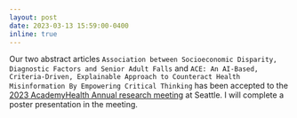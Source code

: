 ```yaml
---
layout: post
date: 2023-03-13 15:59:00-0400
inline: true
---
```


Our two abstract articles `Association between Socioeconomic Disparity, Diagnostic Factors and Senior Adult Falls` and `ACE: An AI-Based, Criteria-Driven, Explainable Approach to Counteract Health Misinformation By Empowering Critical Thinking` has been accepted to the [2023 AcademyHealth Annual research meeting](https://academyhealth.org/page/2023-arm-registration) at Seattle.  I will complete a poster presentation in the meeting.


